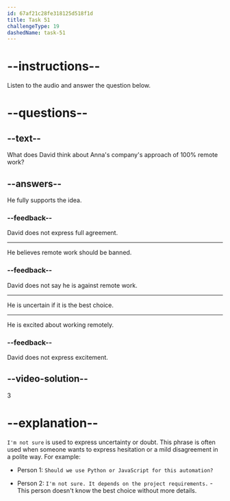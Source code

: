 ```yaml
---
id: 67af21c28fe318125d518f1d
title: Task 51
challengeType: 19
dashedName: task-51
---
```


<!-- (Audio) David: I'm not sure that's the best approach. -->

# --instructions--

Listen to the audio and answer the question below.

# --questions--

## --text--

What does David think about Anna's company's approach of 100% remote work?

## --answers--

He fully supports the idea.

### --feedback--

David does not express full agreement.

---

He believes remote work should be banned.

### --feedback--

David does not say he is against remote work.

---

He is uncertain if it is the best choice.

---

He is excited about working remotely.

### --feedback--

David does not express excitement.

## --video-solution--

3

# --explanation--

`I'm not sure` is used to express uncertainty or doubt. This phrase is often used when someone wants to express hesitation or a mild disagreement in a polite way. For example:

- Person 1: `Should we use Python or JavaScript for this automation?`

- Person 2: `I'm not sure. It depends on the project requirements.` - This person doesn't know the best choice without more details.
